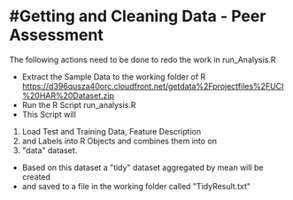 #Getting and Cleaning Data - Peer Assessment
============================================

The following actions need to be done to redo the work in run_Analysis.R

+ Extract the Sample Data to the working folder of R
  https://d396qusza40orc.cloudfront.net/getdata%2Fprojectfiles%2FUCI%20HAR%20Dataset.zip
+ Run the R Script run_analysis.R
+ This Script will
1) Load Test and Training Data, Feature Description
2) and Labels into R Objects and combines them into on 
3) "data" dataset.
+ Based on this dataset a "tidy" dataset aggregated by mean will be created
+ and saved to a file in the working folder called "TidyResult.txt"